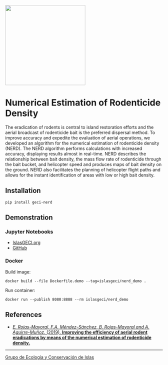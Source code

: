 <img src="https://www.islas.org.mx/img/logo.svg" width="256" />

# Numerical Estimation of Rodenticide Density

The eradication of rodents is central to island restoration efforts and the aerial broadcast of
rodenticide bait is the preferred dispersal method. To improve accuracy and expedite the evaluation
of aerial operations, we developed an algorithm for the numerical estimation of rodenticide density
(NERD). The NERD algorithm performs calculations with increased accuracy, displaying results almost
in real-time. NERD describes the relationship between bait density, the mass flow rate of
rodenticide through the bait bucket, and helicopter speed and produces maps of bait density on the
ground. NERD also facilitates the planning of helicopter flight paths and allows for the instant
identification of areas with low or high bait density.

## Installation

```
pip install geci-nerd
```

## Demonstration

### Jupyter Notebooks

- [IslasGECI.org](http://islasgeci.org:8080)
- [GitHub](https://github.com/IslasGECI/nerd/blob/develop/examples/)

### Docker

Build image:
```shell
docker build --file Dockerfile.demo --tag=islasgeci/nerd_demo .
```

Run container:
```shell
docker run --publish 8080:8888 --rm islasgeci/nerd_demo
```

## References

- [_E. Rojas-Mayoral, F.A. Méndez-Sánchez, B. Rojas-Mayoral and A. Aguirre-Muñoz._ (2019).
  **Improving the efficiency of aerial rodent eradications by means of the numerical estimation of
  rodenticide
  density.**](http://www.issg.org/pdf/publications/2019_Island_Invasives/PrintFiles/Rojas-Mayoral.pdf)

---

[Grupo de Ecología y Conservación de Islas](https://www.islas.org.mx/)
